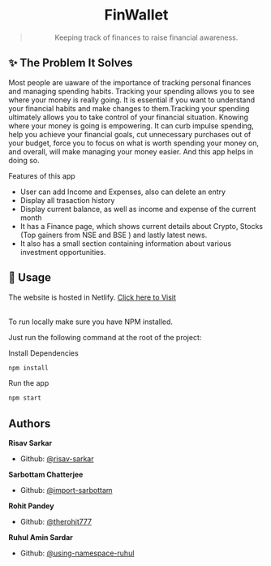 <h1 align="center">FinWallet</h1>

> <p align="center">Keeping track of finances to raise financial awareness.<p>

## ✨ The Problem It Solves

Most people are uaware of the importance of tracking personal finances and managing spending habits. Tracking your spending allows you to see where your money is really going. It is essential if you want to understand your financial habits and make changes to them.Tracking your spending ultimately allows you to take control of your financial situation. Knowing where your money is going is empowering. It can curb impulse spending, help you achieve your financial goals, cut unnecessary purchases out of your budget, force you to focus on what is worth spending your money on, and overall, will make managing your money easier. And this app helps in doing so.

Features of this app

- User can add Income and Expenses, also can delete an entry
- Display all trasaction history
- Display current balance, as well as income and expense of the current month
- It has a Finance page, which shows current details about Crypto, Stocks (Top gainers from NSE and BSE ) and lastly latest news.
- It also has a small section containing information about various investment opportunities.

## 🚀 Usage

The website is hosted in Netlify. [Click here to Visit](https://finwallet.netlify.app/)

<br>
To run locally make sure you have NPM installed.

Just run the following command at the root of the project:

Install Dependencies

```sh
npm install
```

Run the app

```sh
npm start
```

## Authors

**Risav Sarkar**

- Github: [@risav-sarkar](https://github.com/risav-sarkar)

**Sarbottam Chatterjee**

- Github: [@import-sarbottam](https://github.com/import-sarbottam)

**Rohit Pandey**

- Github: [@therohit777](https://github.com/therohit777)

**Ruhul Amin Sardar**

- Github: [@using-namespace-ruhul](https://github.com/using-namespace-ruhul)
